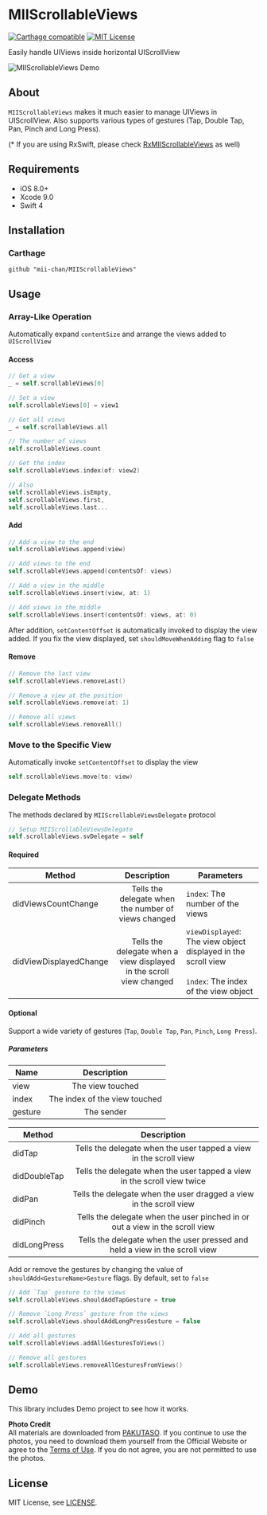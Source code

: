 # MIIScrollableViews
[![Carthage compatible](https://img.shields.io/badge/Carthage-compatible-4BC51D.svg?style=flat)](https://github.com/Carthage/Carthage)
[![MIT License](http://img.shields.io/badge/license-MIT-blue.svg?style=flat)](/LICENSE)

Easily handle UIViews inside horizontal UIScrollView

![MIIScrollableViews Demo](https://github.com/mii-chan/MIIScrollableViews/blob/media/demo.gif)

## About
`MIIScrollableViews` makes it much easier to manage UIViews in UIScrollView. Also supports various types of gestures (Tap, Double Tap, Pan, Pinch and Long Press).

(* If you are using RxSwift, please check [RxMIIScrollableViews](https://github.com/mii-chan/RxMIIScrollableViews) as well)

## Requirements
* iOS 8.0+
* Xcode 9.0
* Swift 4

## Installation
### Carthage
```
github "mii-chan/MIIScrollableViews"
```
## Usage
### Array-Like Operation
Automatically expand `contentSize` and arrange the views added to `UIScrollView`

#### Access
```swift
// Get a view
_ = self.scrollableViews[0]

// Set a view
self.scrollableViews[0] = view1

// Get all views
_ = self.scrollableViews.all

// The number of views
self.scrollableViews.count

// Get the index
self.scrollableViews.index(of: view2)

// Also
self.scrollableViews.isEmpty,
self.scrollableViews.first,
self.scrollableViews.last...
```

#### Add
```swift
// Add a view to the end
self.scrollableViews.append(view)

// Add views to the end
self.scrollableViews.append(contentsOf: views)

// Add a view in the middle
self.scrollableViews.insert(view, at: 1)

// Add views in the middle
self.scrollableViews.insert(contentsOf: views, at: 0)
```

After addition, `setContentOffset` is automatically invoked to display the view added. If you fix the view displayed, set `shouldMoveWhenAdding` flag to `false`

#### Remove
```swift
// Remove the last view
self.scrollableViews.removeLast()

// Remove a view at the position
self.scrollableViews.remove(at: 1)

// Remove all views
self.scrollableViews.removeAll()
```

### Move to the Specific View
Automatically invoke `setContentOffset` to display the view

```swift
self.scrollableViews.move(to: view)
```

### Delegate Methods
The methods declared by `MIIScrollableViewsDelegate` protocol

```swift
// Setup MIIScrollableViewsDelegate
self.scrollableViews.svDelegate = self
```

#### Required

Method | Description | Parameters
---|:---:|---
didViewsCountChange | Tells the delegate when the number of views changed | `index`: The number of the views
didViewDisplayedChange | Tells the delegate when a view displayed in the scroll view changed | `viewDisplayed`: The view object displayed in the scroll view <br><br> `index`: The index of the view object

#### Optional
Support a wide variety of gestures (`Tap`, `Double Tap`, `Pan`, `Pinch`, `Long Press`).

##### Parameters

Name | Description |
---|:---:|
view | The view touched
index | The index of the view touched
gesture | The sender

Method | Description |
---|:---:|
didTap | Tells the delegate when the user tapped a view in the scroll view
didDoubleTap | Tells the delegate when the user tapped a view in the scroll view twice
didPan | Tells the delegate when the user dragged a view in the scroll view
didPinch | Tells the delegate when the user pinched in or out a view in the scroll view 
didLongPress | Tells the delegate when the user pressed and held a view in the scroll view 

Add or remove the gestures by changing the value of `shouldAdd<GestureName>Gesture` flags. By default, set to `false`

```swift
// Add `Tap` gesture to the views
self.scrollableViews.shouldAddTapGesture = true

// Remove `Long Press` gesture from the views
self.scrollableViews.shouldAddLongPressGesture = false

// Add all gestures
self.scrollableViews.addAllGesturesToViews()

// Remove all gestures
self.scrollableViews.removeAllGesturesFromViews()
```

## Demo
This library includes Demo project to see how it works.

**Photo Credit** <br>
All materials are downloaded from [PAKUTASO](https://www.pakutaso.com/). If you continue to use the photos, you need to download them yourself from the Official Website or agree to the [Terms of Use](https://www.pakutaso.com/userpolicy.html). If you do not agree, you are not permitted to use the photos.

## License
MIT License, see [LICENSE](/LICENSE).